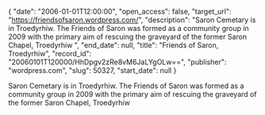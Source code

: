 {
  "date": "2006-01-01T12:00:00", 
  "open_access": false, 
  "target_url": "https://friendsofsaron.wordpress.com/", 
  "description": "Saron Cemetary is in Troedyrhiw. The Friends of Saron was formed as a community group in 2009 with the primary aim of rescuing the graveyard of the former Saron Chapel, Troedyrhiw  ", 
  "end_date": null, 
  "title": "Friends of Saron, Troedyrhiw", 
  "record_id": "20060101T120000/HhDpgv2zRe8vM6JaLYgOLw==", 
  "publisher": "wordpress.com", 
  "slug": 50327, 
  "start_date": null
}

Saron Cemetary is in Troedyrhiw. The Friends of Saron was formed as a community group in 2009 with the primary aim of rescuing the graveyard of the former Saron Chapel, Troedyrhiw  